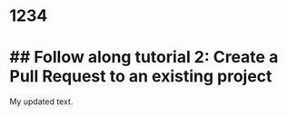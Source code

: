 # 1234
# ## Follow along tutorial 2: Create a Pull Request to an existing project

My updated text.
